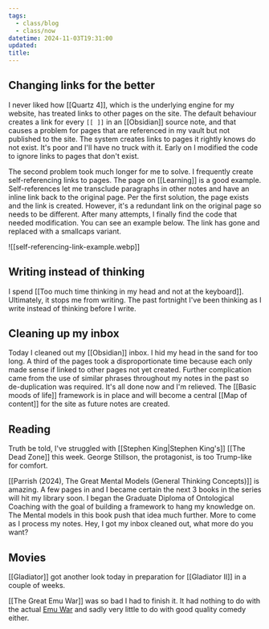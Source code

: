 ```yaml
---
tags:
  - class/blog
  - class/now
datetime: 2024-11-03T19:31:00
updated: 
title: 
---
```

## Changing links for the better
I never liked how [[Quartz 4]], which is the underlying engine for my website, has treated links to other pages on the site. The default behaviour creates a link for every `[[ ]]` in an [[Obsidian]] source note, and that causes a problem for pages that are referenced in my vault but not published to the site. The system creates links to pages it rightly knows do not exist. It's poor and I'll have no truck with it. Early on I modified the code to ignore links to pages that don't exist. 

The second problem took much longer for me to solve. I frequently create self-referencing links to pages. The page on [[Learning]] is a good example. Self-references let me transclude paragraphs in other notes and have an inline link back to the original page. Per the first solution, the page exists and the link is created. However, it's a redundant link on the original page so needs to be different. After many attempts, I finally find the code that needed modification. You can see an example below. The link has gone and replaced with a smallcaps variant.

![[self-referencing-link-example.webp]]
## Writing instead of thinking
I spend [[Too much time thinking in my head and not at the keyboard]]. Ultimately, it stops me from writing. The past fortnight I've been thinking as I write instead of thinking before I write. 
## Cleaning up my inbox
Today I cleaned out my [[Obsidian]] inbox. I hid my head in the sand for too long. A third of the pages took a disproportionate time because each only made sense if linked to other pages not yet created. Further complication came from the use of similar phrases throughout my notes in the past so de-duplication was required. It's all done now and I'm relieved. The [[Basic moods of life]] framework is in place and will become a central [[Map of content]] for the site as future notes are created.
## Reading
Truth be told, I've struggled with [[Stephen King|Stephen King's]] [[The Dead Zone]] this week. George Stillson, the protagonist, is too Trump-like for comfort.

[[Parrish (2024), The Great Mental Models (General Thinking Concepts)]] is amazing. A few pages in and I became certain the next 3 books in the series will hit my library soon. I began the Graduate Diploma of Ontological Coaching with the goal of building a framework to hang my knowledge on. The Mental models in this book push that idea much further. More to come as I process my notes. Hey, I got my inbox cleaned out, what more do you want?
## Movies
[[Gladiator]] got another look today in preparation for [[Gladiator II]] in a couple of weeks.

[[The Great Emu War]] was so bad I had to finish it. It had nothing to do with the actual [Emu War](https://en.wikipedia.org/wiki/Emu_War) and sadly very little to do with good quality comedy either.